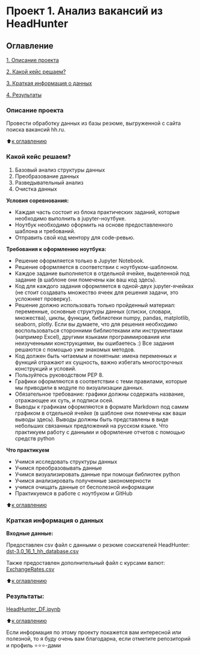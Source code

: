 # Проект 1. Анализ вакансий из HeadHunter 

## Оглавление  
[1. Описание проекта](https://github.com/MugenKom/Mugen_progects/blob/main/HeadHunter_df_analysis/README.md#Описание-проекта)  

[2. Какой кейс решаем?](https://github.com/MugenKom/Mugen_progects/blob/main/HeadHunter_df_analysis/README.md#Какой-кейс-решаем) 

[3. Краткая информация о данных](https://github.com/MugenKom/Mugen_progects/blob/main/HeadHunter_df_analysis/README.md#Краткая-информация-о-данных)

[4. Результаты](https://github.com/MugenKom/Mugen_progects/blob/main/HeadHunter_df_analysis/README.md#Результат)    


### Описание проекта   

Провести обработку данных из базы резюме, выгруженной с сайта поиска вакансий hh.ru.

:arrow_up:[к оглавлению](https://github.com/MugenKom/Mugen_progects/blob/main/HeadHunter_df_analysis/README.md#Оглавление)


### Какой кейс решаем?  

1. Базовый анализ структуры данных
2. Преобразование данных
3. Разведывательный анализ
4. Очистка данных

**Условия соревнования:**

- Каждая часть состоит из блока практических заданий, которые необходимо выполнить в jupyter-ноутбуке.
- Ноутбук необходимо оформить на основе предоставленного шаблона и требований.
- Отправить свой код ментору для code-ревью.

**Требования к оформлению ноутбука:**

- Решение оформляется только в Jupyter Notebook.
- Решение оформляется в соответствии с ноутбуком-шаблоном.
- Каждое задание выполняется в отдельной ячейке, выделенной под задание (в шаблоне они помечены как ваш код здесь).
- Код для каждого задания оформляется в одной-двух jupyter-ячейках (не стоит создавать множество ячеек для решения задачи, это усложняет проверку).
- Решение должно использовать только пройденный материал: переменные, основные структуры данных (списки, словари, множества), циклы, функции, библиотеки numpy, pandas, matplotlib, seaborn, plotly. Если вы думаете, что для решения необходимо воспользоваться сторонними библиотеками или инструментами (например Excel), другими языками программирования или неизученными конструкциями, вы ошибаетесь :) Все задания решаются с помощью уже знакомых методов.
- Код должен быть читаемым и понятным: имена переменных и функций отражают их сущность, важно избегать многострочных конструкций и условий.
- Пользуйтесь руководством PEP 8.
- Графики оформляются в соответствии с теми правилами, которые мы приводили в модуле по визуализации данных.
- Обязательное требование: графики должны содержать название, отражающее их суть, и подписи осей.
- Выводы к графикам оформляются в формате Markdown под самим графиком в отдельной ячейке (в шаблоне они помечены как ваши выводы здесь). Выводы должны быть представлены в виде небольших связанных предложений на русском языке.
Что практикуем
работу с данными и оформление отчетов с помощью средств python

**Что практикуем** 

- Учимся исследовать структуры данных
- Учимся преобразовывать данные
- Учимся визуализировать данные при помощи библиотек python  
- Учимся анализировать полученные закономерности
- учимся очищать данные от бесполезной информации
- Практикуемся в работе с ноутбуком и GitHub

:arrow_up:[к оглавлению](https://github.com/MugenKom/Mugen_progects/blob/main/HeadHunter_df_analysis/README.md#Оглавление)  


### Краткая информация о данных


**Входные данные:**  

Предоставлен csv файл с данными о резюме соискателей HeadHunter: [dst-3.0_16_1_hh_database.csv
](https://drive.google.com/file/d/1VR58f4B_ypamkHXdScf5zVgyXcbCf5Sq/view?usp=sharing)

Также предоставлен дополнительный файл с курсами валют: [ExchangeRates.csv](https://drive.google.com/file/d/1TQIEwk7S3B82KatVuykDV7lCNwqzGJWU/view?usp=sharing)


:arrow_up:[к оглавлению](https://github.com/MugenKom/Mugen_progects/blob/main/HeadHunter_df_analysis/README.md#Оглавление)


### Результаты:  


[HeadHunter_DF.ipynb](https://github.com/MugenKom/Mugen_progects/blob/main/PYTHON-8_Guess_the_number/game_optimal.py)

:arrow_up:[к оглавлению](https://github.com/MugenKom/Mugen_progects/blob/main/PHeadHunter_df_analysis/README.md#Оглавление)


Если информация по этому проекту покажется вам интересной или полезной, то я буду очень вам благодарна, если отметите репозиторий и профиль ⭐️⭐️⭐️-дами